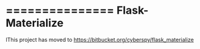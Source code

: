 ===============
Flask-Materialize
===============

IThis project has moved to https://bitbucket.org/cyberspy/flask_materialize
